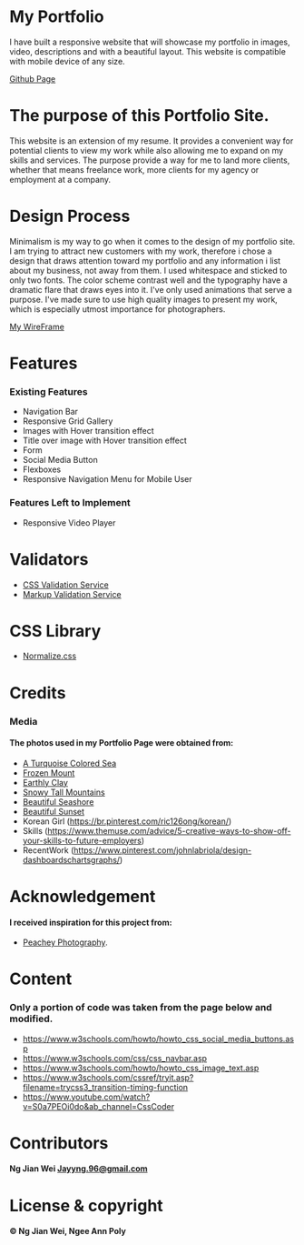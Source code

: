 # My Portfolio
I have built a responsive website that will showcase my portfolio in images, video, descriptions and with a beautiful layout.
This website is compatible with mobile device of any size.

[Github Page](https://jayng96.github.io/IDAssignment1/ID_S10208269_NgJianWei_Assg1_website/)

# The purpose of this Portfolio Site.
This website is an extension of my resume. It provides a convenient way for potential clients to view my work while also allowing me to expand on my skills and services. The purpose provide a way for me to land more clients, whether that means freelance work, more clients for my agency or employment at a company.

# Design Process

Minimalism is my way to go when it comes to the design of my portfolio site. I am trying to attract new customers with my work, therefore i chose a design that draws attention toward my portfolio and any information i list about my business, not away from them. I used whitespace and sticked to only two fonts. The color scheme contrast well and the typography have a dramatic flare that draws eyes into it. I've only used animations that serve a purpose. I've made sure to use high quality images to present my work, which is especially utmost importance for photographers.

[My WireFrame](https://xd.adobe.com/view/3099b8bb-8486-4662-ac05-2a9102593cea-65ca/ "assets.adobe.com")

# Features
### Existing Features
- Navigation Bar
- Responsive Grid Gallery
- Images with Hover transition effect
- Title over image with Hover transition effect
- Form
- Social Media Button
- Flexboxes
- Responsive Navigation Menu for Mobile User

### Features Left to Implement
- Responsive Video Player

# Validators
- [CSS Validation Service](https://jigsaw.w3.org/css-validator/)
- [Markup Validation Service](https://validator.w3.org/)

# CSS Library
- [Normalize.css](https://necolas.github.io/normalize.css/)

# Credits
### Media
#### The photos used in my Portfolio Page were obtained from:
- [A Turquoise Colored Sea](https://unsplash.com/photos/g87Q7eIS7nk)
- [Frozen Mount](https://www.jsmusic.co.nz/?attachment_id=638)
- [Earthly Clay](https://www.peakpx.com/541735/low-angle-photography-of-delicate-arch)
- [Snowy Tall Mountains](https://unsplash.com/photos/76wA9lMRlm4)
- [Beautiful Seashore](https://photographylife.com/landscapes/landscape-photography-guide)
- [Beautiful Sunset](https://deon.pl/wiara/rekolekcje-adwentowe/dzisiejsza-ewangelia-jest-o-tym-ze-mamy-prawo-miec-watpliwosci,687009)
- Korean Girl (https://br.pinterest.com/ric126ong/korean/)
- Skills (https://www.themuse.com/advice/5-creative-ways-to-show-off-your-skills-to-future-employers)
- RecentWork (https://www.pinterest.com/johnlabriola/design-dashboardschartsgraphs/)

# Acknowledgement
#### I received inspiration for this project from:
- [Peachey Photography](http://peacheyphotography.co.uk/).

# Content
### Only a portion of code was taken from the page below and modified.
- https://www.w3schools.com/howto/howto_css_social_media_buttons.asp
- https://www.w3schools.com/css/css_navbar.asp
- https://www.w3schools.com/howto/howto_css_image_text.asp
- https://www.w3schools.com/cssref/tryit.asp?filename=trycss3_transition-timing-function
- https://www.youtube.com/watch?v=S0a7PEOi0do&ab_channel=CssCoder

# Contributors
#### Ng Jian Wei <Jayyng.96@gmail.com>

# License & copyright
#### © Ng Jian Wei, Ngee Ann Poly